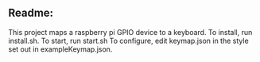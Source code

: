 ## Readme:

This project maps a raspberry pi GPIO device to a keyboard.
To install, run install.sh.
To start, run start.sh
To configure, edit keymap.json in the style set out in exampleKeymap.json.